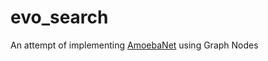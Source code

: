 # evo_search
An attempt of implementing [AmoebaNet](https://arxiv.org/abs/1802.01548) using Graph Nodes
